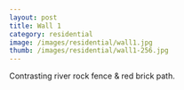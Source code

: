 ```yaml
---
layout: post
title: Wall 1
category: residential
image: /images/residential/wall1.jpg
thumb: /images/residential/wall1-256.jpg
---
```

Contrasting river rock fence & red brick path.
